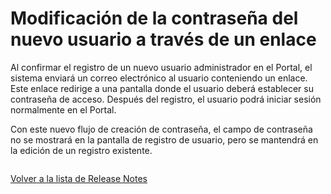 # Modificación de la contraseña del nuevo usuario a través de un enlace

Al confirmar el registro de un nuevo usuario administrador en el Portal, el sistema enviará un correo electrónico al usuario conteniendo un enlace. Este enlace redirige a una pantalla donde el usuario deberá establecer su contraseña de acceso. Después del registro, el usuario podrá iniciar sesión normalmente en el Portal.&#x20;

Con este nuevo flujo de creación de contraseña, el campo de contraseña no se mostrará en la pantalla de registro de usuario, pero se mantendrá en la edición de un registro existente.

<figure><img src="../../../.gitbook/assets/image (110).png" alt=""><figcaption></figcaption></figure>

[Volver a la lista de Release Notes](./)
